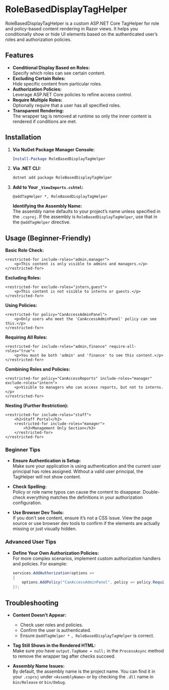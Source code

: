 # RoleBasedDisplayTagHelper

RoleBasedDisplayTagHelper is a custom ASP.NET Core TagHelper for role and policy-based content rendering in Razor views. It helps you conditionally show or hide UI elements based on the authenticated user’s roles and authorization policies.

## Features

- **Conditional Display Based on Roles:**  
  Specify which roles can see certain content.
- **Excluding Certain Roles:**  
  Hide specific content from particular roles.
- **Authorization Policies:**  
  Leverage ASP.NET Core policies to refine access control.
- **Require Multiple Roles:**  
  Optionally require that a user has all specified roles.
- **Transparent Rendering:**  
  The wrapper tag is removed at runtime so only the inner content is rendered if conditions are met.

## Installation

1. **Via NuGet Package Manager Console:**
   ```powershell
   Install-Package RoleBasedDisplayTagHelper
   ```

2. **Via .NET CLI:**
   ```bash
   dotnet add package RoleBasedDisplayTagHelper
   ```

3. **Add to Your `_ViewImports.cshtml`:**
   ```cshtml
   @addTagHelper *, RoleBasedDisplayTagHelper
   ```
   
   **Identifying the Assembly Name:**  
   The assembly name defaults to your project’s name unless specified in the `.csproj`. If the assembly is `RoleBasedDisplayTagHelper`, use that in the `@addTagHelper` directive.

## Usage (Beginner-Friendly)

**Basic Role Check:**
```cshtml
<restricted-for include-roles="admin,manager">
    <p>This content is only visible to admins and managers.</p>
</restricted-for>
```

**Excluding Roles:**
```cshtml
<restricted-for exclude-roles="intern,guest">
    <p>This content is not visible to interns or guests.</p>
</restricted-for>
```

**Using Policies:**
```cshtml
<restricted-for policy="CanAccessAdminPanel">
    <p>Only users who meet the 'CanAccessAdminPanel' policy can see this.</p>
</restricted-for>
```

**Requiring All Roles:**
```cshtml
<restricted-for include-roles="admin,finance" require-all-roles="true">
    <p>You must be both 'admin' and 'finance' to see this content.</p>
</restricted-for>
```

**Combining Roles and Policies:**
```cshtml
<restricted-for policy="CanAccessReports" include-roles="manager" exclude-roles="intern">
    <p>Visible to managers who can access reports, but not to interns.</p>
</restricted-for>
```

**Nesting (Further Restriction):**
```cshtml
<restricted-for include-roles="staff">
    <h2>Staff Portal</h2>
    <restricted-for include-roles="manager">
        <h3>Management Only Section</h3>
    </restricted-for>
</restricted-for>
```

### Beginner Tips

- **Ensure Authentication is Setup:**  
  Make sure your application is using authentication and the current user principal has roles assigned. Without a valid user principal, the TagHelper will not show content.
  
- **Check Spelling:**  
  Policy or role name typos can cause the content to disappear. Double-check everything matches the definitions in your authorization configuration.

- **Use Browser Dev Tools:**  
  If you don’t see content, ensure it’s not a CSS issue. View the page source or use browser dev tools to confirm if the elements are actually missing or just visually hidden.

### Advanced User Tips

- **Define Your Own Authorization Policies:**  
  For more complex scenarios, implement custom authorization handlers and policies. For example:
  ```csharp
  services.AddAuthorization(options =>
  {
      options.AddPolicy("CanAccessAdminPanel", policy => policy.RequireRole("admin"));
  });
  ```

## Troubleshooting

- **Content Doesn’t Appear:**  
  - Check user roles and policies.
  - Confirm the user is authenticated.
  - Ensure `@addTagHelper *` `, RoleBasedDisplayTagHelper` is correct.

- **Tag Still Shows in the Rendered HTML:**  
  Make sure you have `output.TagName = null;` in the `ProcessAsync` method to remove the wrapper tag after checks succeed.

- **Assembly Name Issues:**  
  By default, the assembly name is the project name. You can find it in your `.csproj` under `<AssemblyName>` or by checking the `.dll` name in `bin/Release` or `bin/Debug`.